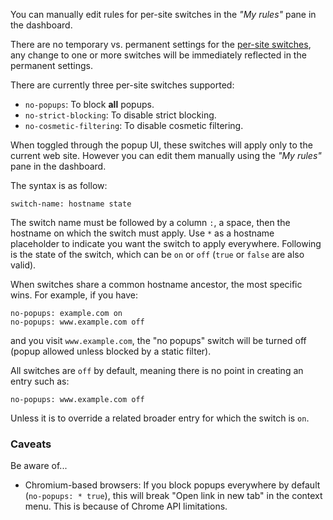 You can manually edit rules for per-site switches in the _"My rules"_ pane in the dashboard.

There are no temporary vs. permanent settings for the [per-site switches](https://github.com/gorhill/uBlock/wiki/Quick-guide:-popup-user-interface#the-site-based-switches), any change to one or more switches will be immediately reflected in the permanent settings.

There are currently three per-site switches supported:

- `no-popups`: To block **all** popups.
- `no-strict-blocking`: To disable strict blocking.
- `no-cosmetic-filtering`: To disable cosmetic filtering.

When toggled through the popup UI, these switches will apply only to the current web site. However you can edit them manually using the _"My rules"_ pane in the dashboard.

The syntax is as follow:

    switch-name: hostname state

The switch name must be followed by a column `:`, a space, then the hostname on which the switch must apply. Use `*` as a hostname placeholder to indicate you want the switch to apply everywhere. Following is the state of the switch, which can be `on` or `off` (`true` or `false` are also valid).

When switches share a common hostname ancestor, the most specific wins. For example, if you have:

    no-popups: example.com on
    no-popups: www.example.com off

and you visit `www.example.com`, the "no popups" switch will be turned off (popup allowed unless blocked by a static filter).

All switches are `off` by default, meaning there is no point in creating an entry such as:

    no-popups: www.example.com off

Unless it is to override a related broader entry for which the switch is `on`.

### Caveats

Be aware of...

- Chromium-based browsers: If you block popups everywhere by default (`no-popups: * true`), this will break "Open link in new tab" in the context menu. This is because of Chrome API limitations.